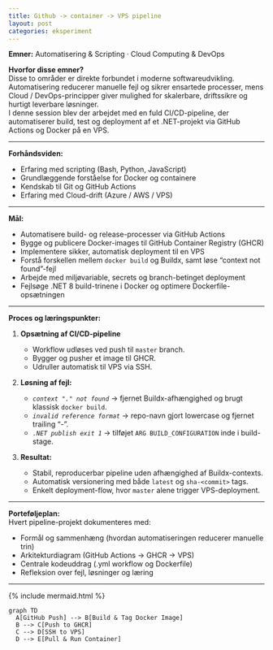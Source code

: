 ```yaml
---
title: Github -> container -> VPS pipeline
layout: post
categories: eksperiment
---
```



**Emner:** Automatisering & Scripting · Cloud Computing & DevOps  

**Hvorfor disse emner?**  
Disse to områder er direkte forbundet i moderne softwareudvikling. Automatisering reducerer manuelle fejl og sikrer ensartede processer, mens Cloud / DevOps-principper giver mulighed for skalerbare, driftssikre og hurtigt leverbare løsninger.  
I denne session blev der arbejdet med en fuld CI/CD-pipeline, der automatiserer build, test og deployment af et .NET-projekt via GitHub Actions og Docker på en VPS.

---

**Forhåndsviden:**  
- Erfaring med scripting (Bash, Python, JavaScript)  
- Grundlæggende forståelse for Docker og containere  
- Kendskab til Git og GitHub Actions  
- Erfaring med Cloud-drift (Azure / AWS / VPS)

---

**Mål:**  

- Automatisere build- og release-processer via GitHub Actions  
- Bygge og publicere Docker-images til GitHub Container Registry (GHCR)  
- Implementere sikker, automatisk deployment til en VPS  
- Forstå forskellen mellem `docker build` og Buildx, samt løse “context not found”-fejl  
- Arbejde med miljøvariable, secrets og branch-betinget deployment  
- Fejlsøge .NET 8 build-trinene i Docker og optimere Dockerfile-opsætningen  

---

**Proces og læringspunkter:**  

1. **Opsætning af CI/CD-pipeline**  
   - Workflow udløses ved push til `master` branch.  
   - Bygger og pusher et image til GHCR.  
   - Udruller automatisk til VPS via SSH.  

2. **Løsning af fejl:**  
   - *`context "." not found`* → fjernet Buildx-afhængighed og brugt klassisk `docker build`.  
   - *`invalid reference format`* → repo-navn gjort lowercase og fjernet trailing “-”.  
   - *`.NET publish exit 1`* → tilføjet `ARG BUILD_CONFIGURATION` inde i build-stage.  

3. **Resultat:**  
   - Stabil, reproducerbar pipeline uden afhængighed af Buildx-contexts.  
   - Automatisk versionering med både `latest` og `sha-<commit>` tags.  
   - Enkelt deployment-flow, hvor `master` alene trigger VPS-deployment.

---

**Porteføljeplan:**  
Hvert pipeline-projekt dokumenteres med:  
- Formål og sammenhæng (hvordan automatiseringen reducerer manuelle trin)  
- Arkitekturdiagram (GitHub Actions → GHCR → VPS)  
- Centrale kodeuddrag (.yml workflow og Dockerfile)  
- Refleksion over fejl, løsninger og læring  

---

{% include mermaid.html %}

```mermaid
graph TD
  A[GitHub Push] --> B[Build & Tag Docker Image]
  B --> C[Push to GHCR]
  C --> D[SSH to VPS]
  D --> E[Pull & Run Container]
  ```
